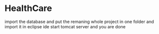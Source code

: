 # HealthCare
import the database and put the remaning whole project in one folder and import it in eclipse ide start tomcat server and you are done 
